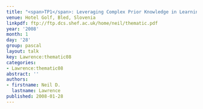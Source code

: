 ```yaml
---
title: "<span>TP1</span>: Leveraging Complex Prior Knowledge in Learning"
venue: Hotel Golf, Bled, Slovenia
linkpdf: ftp://ftp.dcs.shef.ac.uk/home/neil/thematic.pdf
year: '2008'
month: 1
day: '28'
group: pascal
layout: talk
key: Lawrence:thematic08
categories:
- Lawrence:thematic08
abstract: ''
authors:
- firstname: Neil D.
  lastname: Lawrence
published: 2008-01-28
---
```

